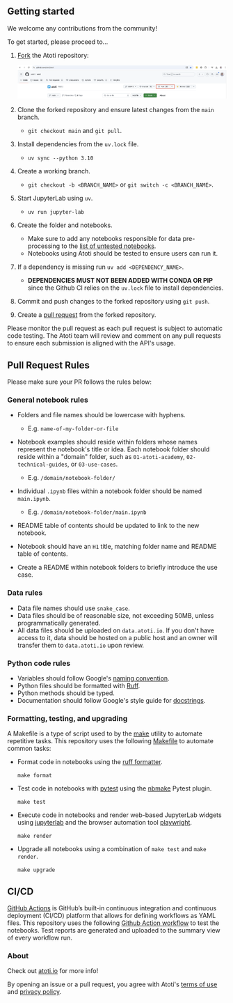 ## Getting started

We welcome any contributions from the community!

 To get started, please proceed to...

1. [Fork](https://docs.github.com/en/get-started/quickstart/fork-a-repo) the Atoti repository:

    <img src=".github/assets/fork_atoti_repo.png">

2. Clone the forked repository and ensure latest changes from the `main` branch.

    * `git checkout main` and `git pull`.

3. Install dependencies from the `uv.lock` file.

    * `uv sync --python 3.10`

4. Create a working branch.

    * `git checkout -b <BRANCH_NAME>` or `git switch -c <BRANCH_NAME>`.

5. Start JupyterLab using `uv`.

    * `uv run jupyter-lab`

6. Create the folder and notebooks.

    * Make sure to add any notebooks responsible for data pre-processing to the [list of untested notebooks](tests/test_exclusion.txt).
    * Notebooks using Atoti should be tested to ensure users can run it.

7. If a dependency is missing run `uv add <DEPENDENCY_NAME>`. 

    * **DEPENDENCIES MUST NOT BEEN ADDED WITH CONDA OR PIP** since the Github CI relies on the `uv.lock` file to install dependencies.

8. Commit and push changes to the forked repository using `git push`.
9. Create a [pull request](https://docs.github.com/en/pull-requests/collaborating-with-pull-requests/proposing-changes-to-your-work-with-pull-requests/about-pull-requests) from the forked repository.

Please monitor the pull request as each pull request is subject to automatic code testing. The Atoti team will review and comment on any pull requests to ensure each submission is aligned with the API's usage.


## Pull Request Rules

Please make sure your PR follows the rules below:

### General notebook rules

* Folders and file names should be lowercase with hyphens.

  * E.g. `name-of-my-folder-or-file`

* Notebook examples should reside within folders whose names represent the notebook's title or idea. Each notebook folder should reside within a "domain" folder, such as `01-atoti-academy`, `02-technical-guides`, or `03-use-cases`.

  * E.g. `/domain/notebook-folder/`

* Individual `.ipynb` files within a notebook folder should be named `main.ipynb`.

  * E.g. `/domain/notebook-folder/main.ipynb`

* README table of contents should be updated to link to the new notebook.
* Notebook should have an `H1` title, matching folder name and README table of contents.
* Create a README within notebook folders to briefly introduce the use case.

### Data rules

* Data file names should use `snake_case`.
* Data files should be of reasonable size, not exceeding 50MB, unless programmatically generated.
* All data files should be uploaded on `data.atoti.io`. If you don't have access to it, data should be hosted on a public host and an owner will transfer them to `data.atoti.io` upon review.

### Python code rules

* Variables should follow Google's [naming convention](http://google.github.io/styleguide/pyguide.html#316-naming).
* Python files should be formatted with [Ruff](https://docs.astral.sh/ruff/).
* Python methods should be typed.
* Documentation should follow Google's style guide for [docstrings](http://google.github.io/styleguide/pyguide.html#381-docstrings).

### Formatting, testing, and upgrading

A Makefile is a type of script used to by the [make](https://www.gnu.org/software/make/) utility to automate repetitive tasks. This repository uses the following [Makefile](Makefile) to automate common tasks:

* Format code in notebooks using the [ruff formatter](https://docs.astral.sh/ruff/formatter/).

  ```text
  make format
  ```

* Test code in notebooks with [pytest](https://docs.pytest.org/en/stable/) using the [nbmake](https://github.com/treebeardtech/nbmake) Pytest plugin.

  ```text
  make test
  ```

* Execute code in notebooks and render web-based JupyterLab widgets using [jupyterlab](https://jupyterlab.readthedocs.io/en/latest/) and the browser automation tool [playwright](https://playwright.dev/python/).

  ```text
  make render
  ```

* Upgrade all notebooks using a combination of `make test` and `make render`.

  ```text
  make upgrade
  ```

## CI/CD

[GitHub Actions](https://docs.github.com/en/actions/about-github-actions/understanding-github-actions) is GitHub’s built-in continuous integration and continuous deployment (CI/CD) platform that allows for defining workflows as YAML files. This repository uses the following [Github Action workflow](.github/workflows/test.yaml) to test the notebooks. Test reports are generated and uploaded to the summary view of every workflow run.

### About

Check out [atoti.io](https://www.atoti.io) for more info!

By opening an issue or a pull request, you agree with Atoti's [terms of use](https://www.atoti.io/terms) and [privacy policy](https://www.atoti.io/privacy-policy).
